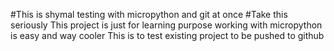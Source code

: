 #This is shymal testing with micropython and git at once
#Take this seriously
This project is just for learning purpose 
working with micropython is easy and way cooler
This is to test existing project to be pushed to github